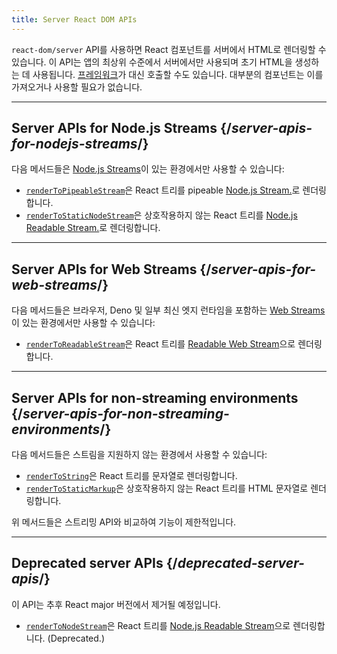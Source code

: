 ```yaml
---
title: Server React DOM APIs
---
```


<Intro>

`react-dom/server` API를 사용하면 React 컴포넌트를 서버에서 HTML로 렌더링할 수 있습니다. 이 API는 앱의 최상위 수준에서 서버에서만 사용되며 초기 HTML을 생성하는 데 사용됩니다. [프레임워크](/learn/start-a-new-react-project#production-grade-react-frameworks)가 대신 호출할 수도 있습니다. 대부분의 컴포넌트는 이를 가져오거나 사용할 필요가 없습니다.

</Intro>

---

## Server APIs for Node.js Streams {/*server-apis-for-nodejs-streams*/}

다음 메서드들은 [Node.js Streams](https://nodejs.org/api/stream.html)이 있는 환경에서만 사용할 수 있습니다:

* [`renderToPipeableStream`](/reference/react-dom/server/renderToPipeableStream)은 React 트리를 pipeable [Node.js Stream.](https://nodejs.org/api/stream.html)로 렌더링합니다.
* [`renderToStaticNodeStream`](/reference/react-dom/server/renderToStaticNodeStream)은 상호작용하지 않는 React 트리를 [Node.js Readable Stream.](https://nodejs.org/api/stream.html#readable-streams)로 렌더링합니다.

---

## Server APIs for Web Streams {/*server-apis-for-web-streams*/}

다음 메서드들은 브라우저, Deno 및 일부 최신 엣지 런타임을 포함하는 [Web Streams](https://developer.mozilla.org/en-US/docs/Web/API/Streams_API)이 있는 환경에서만 사용할 수 있습니다:

* [`renderToReadableStream`](/reference/react-dom/server/renderToReadableStream)은 React 트리를 [Readable Web Stream](https://developer.mozilla.org/en-US/docs/Web/API/ReadableStream)으로 렌더링합니다.

---

## Server APIs for non-streaming environments {/*server-apis-for-non-streaming-environments*/}

다음 메서드들은 스트림을 지원하지 않는 환경에서 사용할 수 있습니다:

* [`renderToString`](/reference/react-dom/server/renderToString)은 React 트리를 문자열로 렌더링합니다.
* [`renderToStaticMarkup`](/reference/react-dom/server/renderToStaticMarkup)은 상호작용하지 않는 React 트리를 HTML 문자열로 렌더링합니다.

위 메서드들은 스트리밍 API와 비교하여 기능이 제한적입니다.

---

## Deprecated server APIs {/*deprecated-server-apis*/}

<Deprecated>

이 API는 추후 React major 버전에서 제거될 예정입니다.

</Deprecated>

* [`renderToNodeStream`](/reference/react-dom/server/renderToNodeStream)은 React 트리를 [Node.js Readable Stream](https://nodejs.org/api/stream.html#readable-streams)으로 렌더링합니다. (Deprecated.)